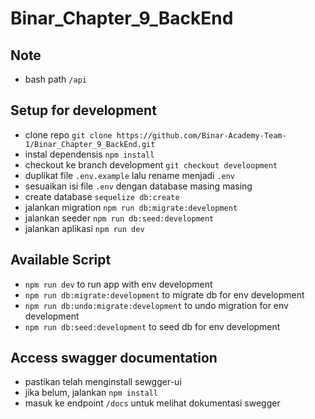 # Binar_Chapter_9_BackEnd

## Note
 * bash path `/api`

 ## Setup for development
 * clone repo `git clone https://github.com/Binar-Academy-Team-1/Binar_Chapter_9_BackEnd.git`
 * instal dependensis `npm install`
 * checkout ke branch development `git checkout develoopment`
 * duplikat file `.env.example` lalu rename menjadi `.env`
 * sesuaikan isi file `.env` dengan database masing masing
 * create database `sequelize db:create`
 * jalankan migration `npm run db:migrate:development`
 * jalankan seeder `npm run db:seed:development`
 * jalankan aplikasi `npm run dev`

 ## Available Script
 * `npm run dev` to run app with env development
 * `npm run db:migrate:development` to migrate db for env development
 * `npm run db:undo:migrate:development` to undo migration for env development
 * `npm run db:seed:development` to seed db for env development

## Access swagger documentation
 * pastikan telah menginstall sewgger-ui
 * jika belum, jalankan `npm install`
 * masuk ke endpoint `/docs` untuk melihat dokumentasi swegger
